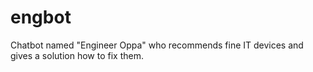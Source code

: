 # engbot
Chatbot named "Engineer Oppa" who recommends fine IT devices and gives a solution how to fix them.

